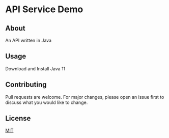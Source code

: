 # API Service  Demo

## About
An API written in Java

## Usage
Download and Install Java 11

## Contributing
Pull requests are welcome. For major changes, please open an issue first to discuss what you would like to change.

## License
[MIT](https://choosealicense.com/licenses/mit/)